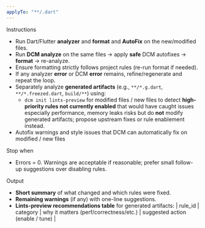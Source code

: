 ```yaml
---
applyTo: "**/.dart"
---
```


Instructions

- Run Dart/Flutter **analyzer** and **format** and **AutoFix** on the new/modified files.
- Run **DCM analyze** on the same files → apply **safe** DCM autofixes → **format** → re-analyze.
- Ensure formatting strictly follows project rules (re-run format if needed).
- If any analyzer **error** or DCM **error** remains, refine/regenerate and repeat the loop.
- Separately analyze **generated artifacts** (e.g., `**/*.g.dart`, `**/*.freezed.dart`, `build/**`) using:
  - `dcm init lints-preview` for modified files / new files to detect **high-priority rules not currently enabled** that would have caught issues especially performance, memory leaks risks but do **not** modify generated artifacts; propose upstream fixes or rule enablement instead.
- Autofix warnings and style issues that DCM can automatically fix on modified / new files

Stop when

- Errors = 0. Warnings are acceptable if reasonable; prefer small follow-up suggestions over disabling rules.

Output

- **Short summary** of what changed and which rules were fixed.
- **Remaining warnings** (if any) with one-line suggestions.
- **Lints-preview recommendations table** for generated artifacts:
  | rule_id | category | why it matters (perf/correctness/etc.) | suggested action (enable / tune) |
